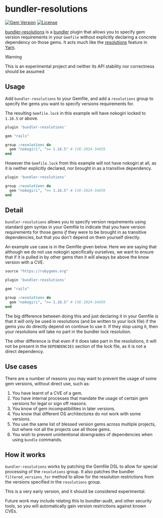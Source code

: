 bundler-resolutions
===================

[![Gem Version](https://img.shields.io/gem/v/bundler-resolutions?color=green)](https://rubygems.org/gems/bundler-resolutions)
[![License](https://img.shields.io/badge/License-MIT-blue.svg)](https://opensource.org/licenses/MIT)

[bundler-resolutions](https://github.com/hlascelles/bundler-resolutions) is a [bundler](https://bundler.io/)
plugin that allows you to specify gem version requirements in your `Gemfile` without explicitly declaring
a concrete dependency on those gems. It acts much like the
[resolutions](https://classic.yarnpkg.com/lang/en/docs/selective-version-resolutions/) feature in
[Yarn](https://yarnpkg.com/).

> [!WARNING]  
> This is an experimental project and neither its API stability nor correctness should be assumed

## Usage

Add `bundler-resolutions` to your Gemfile, and add a `resolutions` group to specify the gems you
want to specify versions requirements for.

The resulting `Gemfile.lock` in this example will have nokogiri locked to `1.16.5` or above.

```ruby
plugin 'bundler-resolutions'

gem "rails"

group :resolutions do
  gem "nokogiri", ">= 1.16.5" # CVE-2024-34459
end
```

However the `Gemfile.lock` from this example will not have nokogiri at all, as it is neither
explicitly declared, nor brought in as a transitive dependency.

```ruby
plugin 'bundler-resolutions'

group :resolutions do
  gem "nokogiri", ">= 1.16.5" # CVE-2024-34459
end
```

## Detail

`bundler-resolutions` allows you to specify version requirements using standard gem syntax in your
Gemfile to indicate that you have version requirements for those gems *if* they were to be brought
in as transitive dependencies, but that you don't depend on them yourself directly.

An example use case is in the Gemfile given below. Here we are saying that although we do not use nokogiri
specifically ourselves, we want to ensure that if it is pulled in by other gems then it will
always be above the know version with a CVE.

```ruby
source "https://rubygems.org"

plugin 'bundler-resolutions'

gem "rails"

group :resolutions do
  gem "nokogiri", ">= 1.16.5" # CVE-2024-34459
end
```

The big difference between doing this and just declaring it in your Gemfile is that it will only 
be used in resolutions (and be written to your lock file) if the gems you do directly depend on
continue to use it. If they stop using it, then your resolutions will take no part in the
bundler lock resolution.

The other difference is that even if it does take part in the resolutions, it will not be
present in the `DEPENDENCIES` section of the lock file, as it is not a direct dependency.

## Use cases

There are a number of reasons you may want to prevent the usage of some gem versions, without
direct use, such as:

1. You have learnt of a CVE of a gem.
2. You have internal processes that mandate the usage of certain gem versions for legal or sign off reasons.
3. You know of gem incompatibilities in later versions.
4. You know that different OS architectures do not work with some versions.
5. You use the same list of blessed version gems across multiple projects, but where not all the projects use all those gems.
6. You wish to prevent unintentional downgrades of dependencies when using `bundle` commands.

## How it works

`bundler-resolutions` works by patching the Gemfile DSL to allow for special processing
of the `resolutions` group. It also patches the bundler `filtered_versions_for` method to
allow for the resolution restrictions from the versions specified in the `resolutions` group.

This is a very early version, and it should be considered experimental.

Future work may include relating this to bundler-audit, and other security tools, so you
will automatically gain version restrictions against known CVEs.
